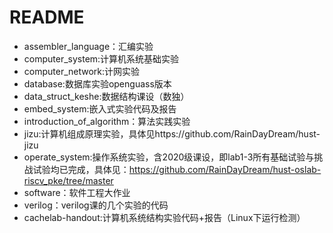 # README

- assembler_language：汇编实验
- computer_system:计算机系统基础实验
- computer_network:计网实验
- database:数据库实验openguass版本
- data_struct_keshe:数据结构课设（数独）
- embed_system:嵌入式实验代码及报告
- introduction_of_algorithm：算法实践实验
- jizu:计算机组成原理实验，具体见https://github.com/RainDayDream/hust-jizu
- operate_system:操作系统实验，含2020级课设，即lab1-3所有基础试验与挑战试验均已完成，具体见：https://github.com/RainDayDream/hust-oslab-riscv_pke/tree/master
- software：软件工程大作业
- verilog：verilog课的几个实验的代码
- cachelab-handout:计算机系统结构实验代码+报告（Linux下运行检测）